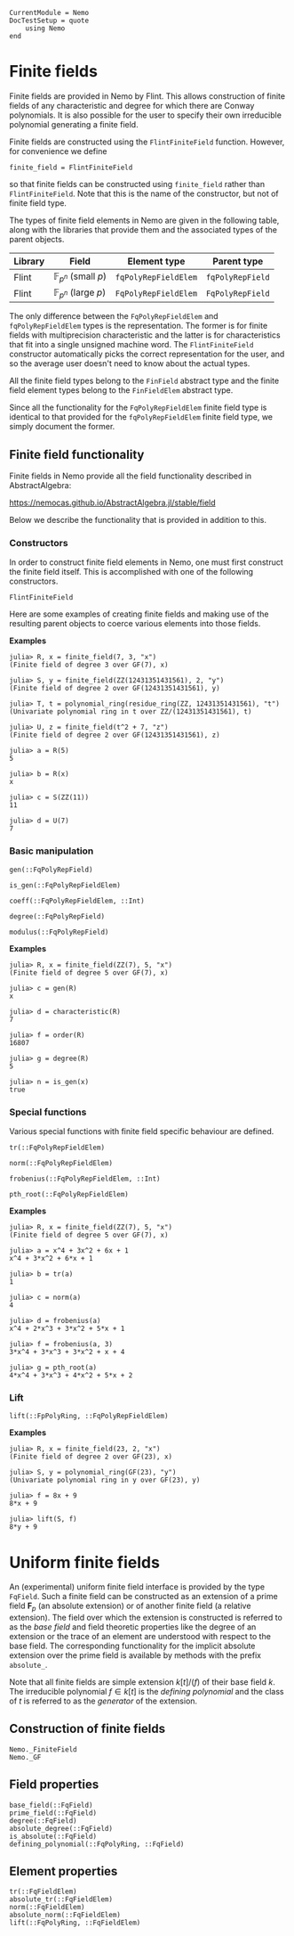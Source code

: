 ```@meta
CurrentModule = Nemo
DocTestSetup = quote
    using Nemo
end
```

# Finite fields

Finite fields are provided in Nemo by Flint. This allows construction of finite
fields of any characteristic and degree for which there are Conway polynomials.
It is also possible for the user to specify their own irreducible polynomial
generating a finite field.

Finite fields are constructed using the `FlintFiniteField` function. However,
for convenience we define

```
finite_field = FlintFiniteField
```

so that finite fields can be constructed using `finite_field` rather than
`FlintFiniteField`. Note that this is the name of the constructor, but not of
finite field type.

The types of finite field elements in Nemo are given in the following table,
along with the libraries that provide them and the associated types of the
parent objects.

 Library | Field                          | Element type  | Parent type
---------|--------------------------------|---------------|---------------------
Flint    | $\mathbb{F}_{p^n}$ (small $p$) | `fqPolyRepFieldElem`     | `fqPolyRepField`
Flint    | $\mathbb{F}_{p^n}$ (large $p$) | `FqPolyRepFieldElem`          | `FqPolyRepField`

The only difference between the `FqPolyRepFieldElem` and `fqPolyRepFieldElem` types is the representation.
The former is for finite fields with multiprecision characteristic and the
latter is for characteristics that fit into a single unsigned machine word. The
`FlintFiniteField` constructor automatically picks the correct representation
for the user, and so the average user doesn't need to know about the actual
types.

All the finite field types belong to the `FinField` abstract type and the
finite field element types belong to the `FinFieldElem` abstract type.

Since all the functionality for the `FqPolyRepFieldElem` finite field type is identical to that
provided for the `fqPolyRepFieldElem` finite field type, we simply document the former.

## Finite field functionality

Finite fields in Nemo provide all the field functionality described in AbstractAlgebra:

<https://nemocas.github.io/AbstractAlgebra.jl/stable/field>

Below we describe the functionality that is provided in addition to this.

### Constructors

In order to construct finite field elements in Nemo, one must first construct
the finite field itself. This is accomplished with one of the following
constructors.

```@docs
FlintFiniteField
```

Here are some examples of creating finite fields and making use of the
resulting parent objects to coerce various elements into those fields.

**Examples**

```jldoctest
julia> R, x = finite_field(7, 3, "x")
(Finite field of degree 3 over GF(7), x)

julia> S, y = finite_field(ZZ(12431351431561), 2, "y")
(Finite field of degree 2 over GF(12431351431561), y)

julia> T, t = polynomial_ring(residue_ring(ZZ, 12431351431561), "t")
(Univariate polynomial ring in t over ZZ/(12431351431561), t)

julia> U, z = finite_field(t^2 + 7, "z")
(Finite field of degree 2 over GF(12431351431561), z)

julia> a = R(5)
5

julia> b = R(x)
x

julia> c = S(ZZ(11))
11

julia> d = U(7)
7
```

### Basic manipulation

```@docs
gen(::FqPolyRepField)
```

```@docs
is_gen(::FqPolyRepFieldElem)
```

```@docs
coeff(::FqPolyRepFieldElem, ::Int)
```

```@docs
degree(::FqPolyRepField)
```

```@docs
modulus(::FqPolyRepField)
```

**Examples**

```jldoctest
julia> R, x = finite_field(ZZ(7), 5, "x")
(Finite field of degree 5 over GF(7), x)

julia> c = gen(R)
x

julia> d = characteristic(R)
7

julia> f = order(R)
16807

julia> g = degree(R)
5

julia> n = is_gen(x)
true
```

### Special functions

Various special functions with finite field specific behaviour are defined.

```@docs
tr(::FqPolyRepFieldElem)
```

```@docs
norm(::FqPolyRepFieldElem)
```

```@docs
frobenius(::FqPolyRepFieldElem, ::Int)
```

```@docs
pth_root(::FqPolyRepFieldElem)
```

**Examples**

```jldoctest
julia> R, x = finite_field(ZZ(7), 5, "x")
(Finite field of degree 5 over GF(7), x)

julia> a = x^4 + 3x^2 + 6x + 1
x^4 + 3*x^2 + 6*x + 1

julia> b = tr(a)
1

julia> c = norm(a)
4

julia> d = frobenius(a)
x^4 + 2*x^3 + 3*x^2 + 5*x + 1

julia> f = frobenius(a, 3)
3*x^4 + 3*x^3 + 3*x^2 + x + 4

julia> g = pth_root(a)
4*x^4 + 3*x^3 + 4*x^2 + 5*x + 2
```

### Lift

```@docs
lift(::FpPolyRing, ::FqPolyRepFieldElem)
```

**Examples**

```jldoctest
julia> R, x = finite_field(23, 2, "x")
(Finite field of degree 2 over GF(23), x)

julia> S, y = polynomial_ring(GF(23), "y")
(Univariate polynomial ring in y over GF(23), y)

julia> f = 8x + 9
8*x + 9

julia> lift(S, f)
8*y + 9
```

# Uniform finite fields

An (experimental) uniform finite field interface is provided by the type `FqField`.
Such a finite field can be constructed as an extension of a prime field
$\mathbf{F}_p$ (an absolute extension) or of another finite field (a relative
extension). The field over which the extension is constructed is referred to as the *base field*
and field theoretic properties like the degree of an extension or the trace of an element are understood with respect to the base field.
The corresponding functionality for the implicit absolute extension over the prime field is available
by methods with the prefix `absolute_`.

Note that all finite fields are simple extension $k[t]/(f)$ of their base field $k$.
The irreducible polynomial $f \in k[t]$ is the *defining polynomial* and the class of $t$ is referred
to as the *generator* of the extension.

## Construction of finite fields

```@docs
Nemo._FiniteField
Nemo._GF
```

## Field properties

```@docs
base_field(::FqField)
prime_field(::FqField)
degree(::FqField)
absolute_degree(::FqField)
is_absolute(::FqField)
defining_polynomial(::FqPolyRing, ::FqField)
```

## Element properties

```@docs
tr(::FqFieldElem)
absolute_tr(::FqFieldElem)
norm(::FqFieldElem)
absolute_norm(::FqFieldElem)
lift(::FqPolyRing, ::FqFieldElem)
```
